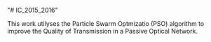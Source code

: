 "# IC_2015_2016" 

This work utilyses the Particle Swarm Optmizatio (PSO) algorithm to improve the Quality of Transmission in a Passive Optical Network. 

